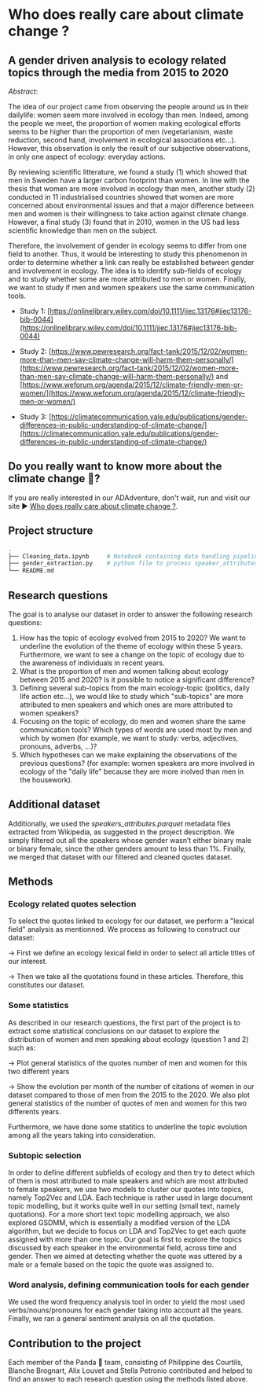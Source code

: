 # Who does really care about climate change ?
## A gender driven analysis to ecology related topics through the media from 2015 to 2020

_Abstract_: 

The idea of our project came from observing the people around us in their dailylife: women seem more involved in ecology than men. Indeed, among the people we meet, the proportion of women making ecological efforts seems to be higher than the proportion of men (vegetarianism, waste reduction, second hand, involvement in ecological associations etc...). However, this observation is only the result of our subjective observations, in only one aspect of ecology: everyday actions. 

By reviewing scientific litterature, we found a study (1) which showed that men in Sweden have a larger carbon footprint than women. In line with the thesis that women are more involved in ecology than men, another study (2) conducted in 11 industrialised countries showed that women are more concerned about environmental issues and that a major difference between men and women is their willingness to take action against climate change. However, a final study (3) found that in 2010, women in the US had less scientific knowledge than men on the subject.

Therefore, the involvement of gender in ecology seems to differ from one field to another. Thus, it would be interesting to study this phenomenon in order to determine whether a link can really be established between gender and involvement in ecology. The idea is to identify sub-fields of ecology and to study whether some are more attributed to men or women. Finally, we want to study if men and women speakers use the same communication tools.

- Study 1: [https://onlinelibrary.wiley.com/doi/10.1111/jiec.13176#jiec13176-bib-0044](https://onlinelibrary.wiley.com/doi/10.1111/jiec.13176#jiec13176-bib-0044)

- Study 2: [https://www.pewresearch.org/fact-tank/2015/12/02/women-more-than-men-say-climate-change-will-harm-them-personally/](https://www.pewresearch.org/fact-tank/2015/12/02/women-more-than-men-say-climate-change-will-harm-them-personally/) and [https://www.weforum.org/agenda/2015/12/climate-friendly-men-or-women/](https://www.weforum.org/agenda/2015/12/climate-friendly-men-or-women/)

- Study 3: [https://climatecommunication.yale.edu/publications/gender-differences-in-public-understanding-of-climate-change/](https://climatecommunication.yale.edu/publications/gender-differences-in-public-understanding-of-climate-change/)

## Do you really want to know more about the climate change 🌳? 
If you are really interested in our ADAdventure, don't wait, run and visit our site ▶️ [Who does really care about climate change ?](https://phictl.github.io/Panda-final-project/).

## Project structure

```bash
.
├── Cleaning_data.ipynb     # Notebook containing data handling pipeline and initial analysis
├── gender_extraction.py    # python file to process speaker_attributes.parquet
└── README.md
```

## Research questions
The goal is to analyse our dataset in order to answer the following research questions: 

1. How has the topic of ecology evolved from 2015 to 2020? We want to underline the evolution of the theme of ecology within these 5 years. Furthermore, we want to see a change on the topic of ecology due to the awareness of individuals in recent years.
2. What is the proportion of men and women talking about ecology between 2015 and 2020? Is it possible to notice a significant difference?
3. Defining several sub-topics from the main ecology-topic (politics, daily life action etc...), we would like to study which "sub-topics" are more attributed to men speakers and which ones are more attributed to women speakers?
4. Focusing on the topic of ecology, do men and women share the same communication tools? Which types of words are used most by men and which by women (for example, we want to study: verbs, adjectives, pronouns, adverbs, ...)?
5. Which hypotheses can we make explaining the observations of the previous questions? (for example: women speakers are more involved in ecology of the "daily life" because they are more inolved than men in the housework).

## Additional dataset
Additionally, we used the _speakers_attributes.parquet_ metadata files extracted from Wikipedia, as suggested in the project description. We simply filtered out all the speakers whose gender wasn’t either binary male or binary female, since the other genders amount to less than 1%. Finally, we merged that dataset with our filtered and cleaned quotes dataset.

## Methods

### Ecology related quotes selection
To select the quotes linked to ecology for our dataset, we perform a "lexical field" analysis as mentionned. We process as following to construct our dataset:

→ First we define an ecology lexical field in order to select all article titles of our interest.

→ Then we take all the quotations found in these articles. Therefore, this constitutes our dataset.

### Some statistics
    
As described in our research questions, the first part of the project is to extract some statistical conclusions on our dataset to explore the distribution of women and men speaking about ecology (question 1 and 2) such as: 

→ Plot general statistics of the quotes number of men and women for this two different years

→ Show the evolution per month of the number of citations of women in our dataset compared to those of men from the 2015 to the 2020. We also plot general statistics of the number of quotes of men and women for this two differents years. 

Furthermore, we have done some statitics to underline the topic evolution among all the years taking into consideration. 
    
### Subtopic selection

 In order to define different subfields of ecology and then try to detect which of them is most attributed to male speakers and which are most attributed to female speakers, we use two models to cluster our quotes into topics, namely Top2Vec and LDA. Each technique is rather used in large document topic modelling, but it works quite well in our setting (small text, namely quotations). For a more short text topic modelling approach, we also explored GSDMM, which is essentially a modified version of the LDA algorithm, but we decide to focus on LDA and Top2Vec to get each quote assigned with more than one topic.
Our goal is first to explore the topics discussed by each speaker in the environmental field, across time and gender. Then we aimed at detecting whether the quote was uttered by a male or a female based on the topic the quote was assigned to.
  
### Word analysis, defining communication tools for each gender

  We used the word frequency analysis tool in order to yield the most used verbs/nouns/pronouns for each gender taking into account all the years. Finally, we ran a general sentiment analysis on all the quotation.
  
## Contribution to the project
Each member of the Panda 🐼 team, consisting of Philippine des Courtils, Blanche Brognart, Alix Louvet and Stella Petronio contributed and helped to find an answer to each research question using the methods listed above.
